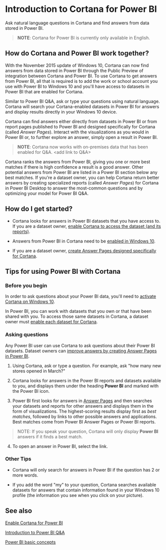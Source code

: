 ﻿<properties
   pageTitle="Introduction to Cortana for Power BI"
   description="Use Cortana with Power BI to get answers from your data. Activate Cortana for each Power BI dataset and then enable Cortana to access your datasets from mobile devices."
   services="powerbi"
   documentationCenter=""
   authors="mihart"  
   manager="mblythe"
   backup=""
   editor=""
   tags=""
   qualityFocus="no"
   qualityDate=""/>

<tags
   ms.service="powerbi"
   ms.devlang="NA"
   ms.topic="article"
   ms.tgt_pltfrm="NA"
   ms.workload="powerbi"
   ms.date="06/22/2016"
   ms.author="mihart"/>


# Introduction to Cortana for Power BI

Ask natural language questions in Cortana and find answers from data stored in Power BI.

>**NOTE**: Cortana for Power BI is currently only available in English.

## How do Cortana and Power BI work together?

With the November 2015 update of Windows 10, Cortana can now find answers from data stored in Power BI through the Public Preview of integration between Cortana and Power BI. To use Cortana to get answers from Power BI, all that is required is to add the work or school account you use with Power BI to Windows 10 and you'll have access to datasets in Power BI that are enabled for Cortana.

Similar to Power BI Q&A, ask or type your questions using natural language. Cortana will search your Cortana-enabled datasets in Power BI for answers and display results directly in your Windows 10 device.   

Cortana can find answers either directly from datasets in Power BI or from report pages published to Power BI and designed specifically for Cortana (called *Answer Pages*).  Interact with the visualizations as you would in Power BI or, to further explore an answer, simply open a result in Power BI.

>**NOTE**: Cortana now works with on-premises data that has been enabled for Q&A. <add link to Q&A>  

Cortana ranks the answers from Power BI, giving you one or more best matches if there is high confidence a result is a good answer. Other potential answers from Power BI are listed in a Power BI section below any best matches. If you're a dataset owner, you can help Cortana return better answers by creating specialized reports (called *Answer Pages*) for Cortana in Power BI Desktop to answer the most-common questions and by optimizing your model for Power BI Q&A.

## How do I get started?

- Cortana looks for answers in Power BI datasets that you have access to. If you are a dataset owner, [enable Cortana to access the dataset (and its reports)](powerbi-service-cortana-enable.md).  

- Answers from Power BI in Cortana need to be [enabled in Windows 10](powerbi-service-cortana-enable.md).

- If you are a dataset owner, [create Answer Pages designed specifically for Cortana](powerbi-service-cortana-desktop-entity-cards.md).

## Tips for using Power BI with Cortana

### Before you begin

In order to ask questions about your Power BI data, you'll need to [activate Cortana on Windows 10](powerbi-service-cortana-enable.md).  

In Power BI, you can work with datasets that you own or that have been shared with you. To access those same datasets in Cortana, a dataset owner must [enable each  dataset for Cortana](powerbi-service-cortana-enable.md).  

### Asking questions

Any Power BI user can use Cortana to ask questions about their Power BI datasets.  Dataset owners can [improve answers by creating Answer Pages in Power BI](powerbi-service-cortana-desktop-entity-cards.md).  

1. Using Cortana, ask or type a question.  For example, ask "how many new stores opened in March?"

2. Cortana looks for answers in the Power BI reports and datasets available to you, and displays them under the heading **Power BI** and marked with the Power BI icon.

3. Power BI first looks for answers in [Answer Pages](powerbi-service-cortana-desktop-entity-cards.md) and then searches your datasets and reports for other answers and displays them in the form of visualizations.  The highest-scoring results display first as *best matches*, followed by links to other possible answers and applications. Best matches come from Power BI Answer Pages or Power BI reports.
  >NOTE: If you speak your question, Cortana will only display **Power BI** answers if it finds a best match.  

4. To open an answer in Power BI, select the link.


### Other Tips

- Cortana will only search for answers in Power BI if the question has 2 or more words.

- If you add the word "my" to your question, Cortana searches available datasets for answers that contain information found in your Windows 10 profile (the information you see when you click on your picture).



## See also
[Enable Cortana for Power BI](powerbi-service-cortana-enable.md)

[Introduction to Power BI Q&A](powerbi-service-q-and-a.md)

[Power BI basic concepts](powerbi-service-basic-concepts.md)
